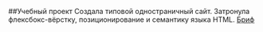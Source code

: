 ##Учебный проект
Создала типовой одностраничный сайт. Затронула флексбокс-вёрстку, позиционирование и семантику языка HTML.
[Бриф](https://code.s3.yandex.net/web-developer/project-1/sprint-1-brief.pdf)
